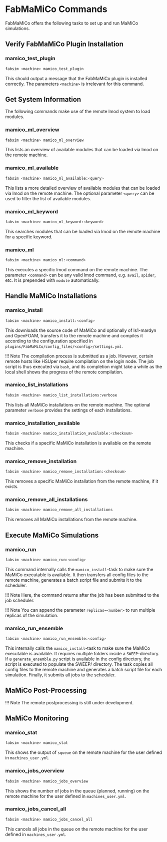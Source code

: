 # FabMaMiCo Commands

FabMaMiCo offers the following tasks to set up and run MaMiCo simulations.

## Verify FabMaMiCo Plugin Installation

### mamico_test_plugin
```sh
fabsim <machine> mamico_test_plugin
```
This should output a message that the FabMaMiCo plugin is installed correctly.
The parameters `<machine>` is irrelevant for this command.

## Get System Information
The following commands make use of the remote lmod system to load modules.

### mamico_ml_overview
```sh
fabsim <machine> mamico_ml_overview
```
This lists an overview of available modules that can be loaded via lmod on the remote machine.

### mamico_ml_available
```sh
fabsim <machine> mamico_ml_available:<query>
```
This lists a more detailed overview of available modules that can be loaded via lmod on the remote machine.
The optional parameter `<query>` can be used to filter the list of available modules.

### mamico_ml_keyword
```sh
fabsim <machine> mamico_ml_keyword:<keyword>
```
This searches modules that can be loaded via lmod on the remote machine for a specific keyword.

### mamico_ml
```sh
fabsim <machine> mamico_ml:<command>
```
This executes a specific lmod command on the remote machine.
The parameter `<command>` can be any valid lmod command, e.g. `avail`, `spider`, etc.
It is prepended with `module` automatically.

## Handle MaMiCo Installations

### mamico_install
```sh
fabsim <machine> mamico_install:<config>
```
This downloads the source code of MaMiCo and optionally of ls1-mardyn and OpenFOAM, transfers it to the remote machine and compiles it according to the configuration specified in `plugins/FabMaMiCo/config_files/<config>/settings.yml`.

!!! Note
    The compilation process is submitted as a job.
    However, certain remote hosts like HSUper require compilation on the login node.
    The job script is thus executed via `bash`, and its completion might take a while as the local shell shows the progress of the remote compilation.

### mamico_list_installations
```sh
fabsim <machine> mamico_list_installations:verbose
```
This lists all MaMiCo installations on the remote machine.
The optional parameter `verbose` provides the settings of each installations.

### mamico_installation_available
```sh
fabsim <machine> mamico_installation_available:<checksum>
```
This checks if a specific MaMiCo installation is available on the remote machine.

### mamico_remove_installation
```sh
fabsim <machine> mamico_remove_installation:<checksum>
```
This removes a specific MaMiCo installation from the remote machine, if it exists.

### mamico_remove_all_installations
```sh
fabsim <machine> mamico_remove_all_installations
```
This removes all MaMiCo installations from the remote machine.


## Execute MaMiCo Simulations

### mamico_run
```sh
fabsim <machine> mamico_run:<config>
```
This command internally calls the `mamico_install`-task to make sure the MaMiCo executable is available.
It then transfers all config files to the remote machine, generates a batch script file and submits it to the scheduler.

!!! Note
    Here, the command returns after the job has been submitted to the job scheduler.

!!! Note
    You can append the parameter `replicas=<number>` to run multiple replicas of the simulation.

### mamico_run_ensemble
```sh
fabsim <machine> mamico_run_ensemble:<config>
```
This internally calls the `mamico_install`-task to make sure the MaMiCo executable is available.
It requires multiple folders inside a `SWEEP`-directory.
If a `generate_ensemble.py` script is available in the config directory, the script is executed to populate the SWEEP/ directory.
The task copies all config files to the remote machine and generates a batch script file for each simulation.
Finally, it submits all jobs to the scheduler.

## MaMiCo Post-Processing
!!! Note
    The remote postprocessing is still under development.

## MaMiCo Monitoring

### mamico_stat
```sh
fabsim <machine> mamico_stat
```
This shows the output of `squeue` on the remote machine for the user defined in `machines_user.yml`.

### mamico_jobs_overview
```sh
fabsim <machine> mamico_jobs_overview
```
This shows the number of jobs in the queue (planned, running) on the remote machine for the user defined in `machines_user.yml`.

### mamico_jobs_cancel_all
```sh
fabsim <machine> mamico_jobs_cancel_all
```
This cancels all jobs in the queue on the remote machine for the user defined in `machines_user.yml`.
